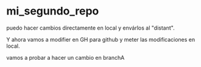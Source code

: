 # mi_segundo_repo
puedo hacer cambios directamente en local y envárlos al "distant".

Y ahora vamos a modifier en GH para github y meter las modificaciones en local.

vamos a probar a hacer un cambio en branchA